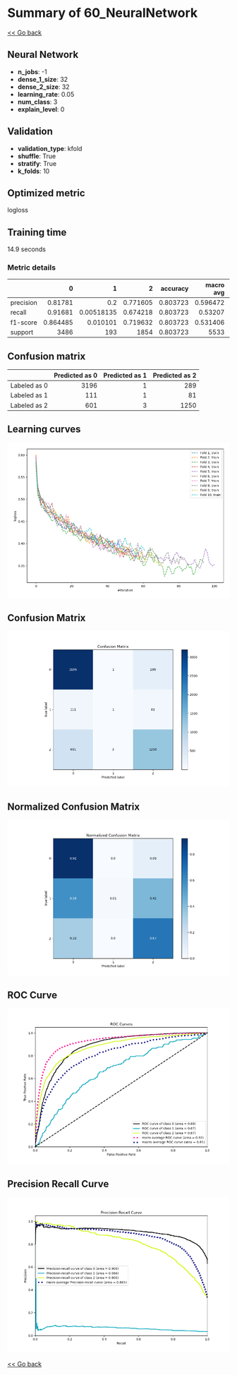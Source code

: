 # Summary of 60_NeuralNetwork

[<< Go back](../README.md)


## Neural Network
- **n_jobs**: -1
- **dense_1_size**: 32
- **dense_2_size**: 32
- **learning_rate**: 0.05
- **num_class**: 3
- **explain_level**: 0

## Validation
 - **validation_type**: kfold
 - **shuffle**: True
 - **stratify**: True
 - **k_folds**: 10

## Optimized metric
logloss

## Training time

14.9 seconds

### Metric details
|           |           0 |            1 |           2 |   accuracy |   macro avg |   weighted avg |   logloss |
|:----------|------------:|-------------:|------------:|-----------:|------------:|---------------:|----------:|
| precision |    0.81781  |   0.2        |    0.771605 |   0.803723 |    0.596472 |       0.780777 |  0.561438 |
| recall    |    0.91681  |   0.00518135 |    0.674218 |   0.803723 |    0.53207  |       0.803723 |  0.561438 |
| f1-score  |    0.864485 |   0.010101   |    0.719632 |   0.803723 |    0.531406 |       0.786145 |  0.561438 |
| support   | 3486        | 193          | 1854        |   0.803723 | 5533        |    5533        |  0.561438 |


## Confusion matrix
|              |   Predicted as 0 |   Predicted as 1 |   Predicted as 2 |
|:-------------|-----------------:|-----------------:|-----------------:|
| Labeled as 0 |             3196 |                1 |              289 |
| Labeled as 1 |              111 |                1 |               81 |
| Labeled as 2 |              601 |                3 |             1250 |

## Learning curves
![Learning curves](learning_curves.png)
## Confusion Matrix

![Confusion Matrix](confusion_matrix.png)


## Normalized Confusion Matrix

![Normalized Confusion Matrix](confusion_matrix_normalized.png)


## ROC Curve

![ROC Curve](roc_curve.png)


## Precision Recall Curve

![Precision Recall Curve](precision_recall_curve.png)



[<< Go back](../README.md)
